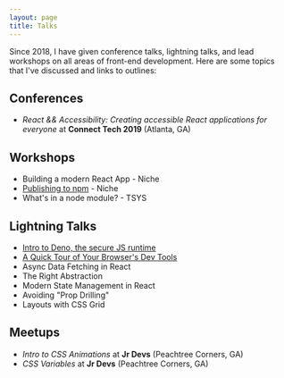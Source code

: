 ```yaml
---
layout: page
title: Talks
---
```


Since 2018, I have given conference talks, lightning talks, and lead workshops on all areas of front-end development. Here are some topics that I've discussed and links to outlines:

## Conferences

- _React && Accessibility: Creating accessible React applications for everyone_ at **Connect Tech 2019** (Atlanta, GA)

## Workshops

- Building a modern React App - Niche
- [Publishing to npm](./outlines/publishing-to-npm) - Niche
- What's in a node module? - TSYS

## Lightning Talks

- [Intro to Deno, the secure JS runtime](./outlines/intro-to-deno)
- [A Quick Tour of Your Browser's Dev Tools](./outlines/tour-browser-dev-tools)
- Async Data Fetching in React
- The Right Abstraction
- Modern State Management in React
- Avoiding "Prop Drilling"
- Layouts with CSS Grid

## Meetups

- _Intro to CSS Animations_ at **Jr Devs** (Peachtree Corners, GA)
- _CSS Variables_ at **Jr Devs** (Peachtree Corners, GA)
